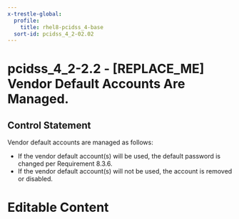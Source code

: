 ```yaml
---
x-trestle-global:
  profile:
    title: rhel8-pcidss_4-base
  sort-id: pcidss_4_2-02.02
---
```


# pcidss_4_2-2.2 - \[REPLACE_ME\] Vendor Default Accounts Are Managed.

## Control Statement

Vendor default accounts are managed as follows:
- If the vendor default account(s) will be used, the default password is changed per
Requirement 8.3.6.
- If the vendor default account(s) will not be used, the account is removed or disabled.

# Editable Content

<!-- Make additions and edits below -->
<!-- The above represents the contents of the control as received by the profile, prior to additions. -->
<!-- If the profile makes additions to the control, they will appear below. -->
<!-- The above markdown may not be edited but you may edit the content below, and/or introduce new additions to be made by the profile. -->
<!-- If there is a yaml header at the top, parameter values may be edited. Use --set-parameters to incorporate the changes during assembly. -->
<!-- The content here will then replace what is in the profile for this control, after running profile-assemble. -->
<!-- The current profile has no added parts for this control, but you may add new ones here. -->
<!-- Each addition must have a heading either of the form ## Control my_addition_name -->
<!-- or ## Part a. (where the a. refers to one of the control statement labels.) -->
<!-- "## Control" parts are new parts added after the statement part. -->
<!-- "## Part" parts are new parts added into the top-level statement part with that label. -->
<!-- Subparts may be added with nested hash levels of the form ### My Subpart Name -->
<!-- underneath the parent ## Control or ## Part being added -->
<!-- See https://oscal-compass.github.io/compliance-trestle/tutorials/ssp_profile_catalog_authoring/ssp_profile_catalog_authoring for guidance. -->
